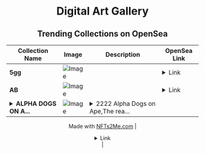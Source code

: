 <div align="center">

# Digital Art Gallery

## Trending Collections on OpenSea

| Collection Name                       | Image                                                                                     | Description                       | OpenSea Link                                                                                          |
|---------------------------------------|-------------------------------------------------------------------------------------------|-----------------------------------|--------------------------------------------------------------------------------------------------------|
| **5gg** | ![Image](https://i.seadn.io/s/raw/files/2b0e0f29c3cf22f07f26932d054a5828.png?w=500&auto=format?w=200&auto=format) |  | <details><summary>Link</summary>[5gg](https://opensea.io/collection/5gg-1)</details> |
| **AB** | ![Image](https://i.seadn.io/s/raw/files/2e51f0ced806697ab50f64bcf41b01fe.jpg?w=500&auto=format?w=200&auto=format) |  | <details><summary>Link</summary>[AB](https://opensea.io/collection/ab-2425)</details> |
| **<details><summary>ALPHA DOGS ON A...</summary>ALPHA DOGS ON APE</details>** | ![Image](https://i.seadn.io/s/raw/files/bf185ee28f2c530681f1c0585bd64502.png?w=500&auto=format?w=200&auto=format) | <details><summary>2222 Alpha Dogs on Ape,The rea...</summary>2222 Alpha Dogs on Ape,The real ones. Loyal to the pack, built on brotherhood, standing for pure community. Never straying, never folding, Always on the path.

Made with [NFTs2Me.com](https://nfts2me.com/)</details> | <details><summary>Link</summary>[ALPHA DOGS ON APE](https://opensea.io/collection/alpha-dogs-on-ape-1)</details> |

</div>